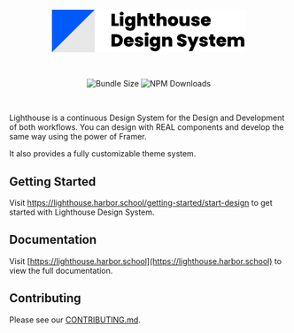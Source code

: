 <p align="center">
  <a href="https://lighthouse.harbor.school/">
    <img src="https://github.com/harbor-school/lighthouse/blob/master/documentation-site/public/static/images/brand/logo.png?raw=true" width="350px" alt="Lighthouse logo">
  </a>
</p>
<br />

<p align="center">
  <img alt="Bundle Size" src="https://badgen.net/bundlephobia/minzip/@harborschool/lighthouse"/>
  <img alt="NPM Downloads" src="https://img.shields.io/npm/dm/@harborschool/lighthouse.svg?style=flat"/>
</p>
<br />

Lighthouse is a continuous Design System for the Design and Development of both workflows. You can design with REAL components and develop the same way using the power of Framer.

It also provides a fully customizable theme system.

## Getting Started

Visit <a aria-label="lighthouse getting started" href="https://lighthouse.harbor.school/getting-started/start-design">https://lighthouse.harbor.school/getting-started/start-design</a> to get started with Lighthouse Design System.

## Documentation

Visit [https://lighthouse.harbor.school](https://lighthouse.harbor.school) to view the full documentation.

## Contributing

Please see our [CONTRIBUTING.md](/CONTRIBUTING.md).